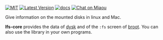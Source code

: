[![MIT][s2]][l2] [![Latest Version][s1]][l1] [![docs][s3]][l3] [![Chat on Miaou][s4]][l4]

[s1]: https://img.shields.io/crates/v/lfs-core.svg
[l1]: https://crates.io/crates/lfs-core

[s2]: https://img.shields.io/badge/license-MIT-blue.svg
[l2]: LICENSE

[s3]: https://docs.rs/lfs-core/badge.svg
[l3]: https://docs.rs/lfs-core/

[s4]: https://miaou.dystroy.org/static/shields/room.svg
[l4]: https://miaou.dystroy.org/3


Give information on the mounted disks in linux and Mac.

**lfs-core** provides the data of [dysk](https://github.com/Canop/dysk) and of the `:fs` screen of [broot](https://dystroy.org/broot).
You can also use the library in your own programs.


